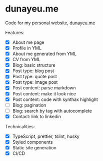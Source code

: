 # dunayeu.me

Code for my personal website, [dunayeu.me](https://dunayeu.com/)

Features:
* [x] About me page 
* [x] Profile in YML
* [x] About me generated from YML
* [x] CV from YML
* [x] Blog: basic structure
* [x] Post type: blog post
* [x] Post type: quote post
* [x] Post type: image post
* [x] Post content: parse markdown
* [x] Post content: make it look nice
* [x] Post content: code with synthax highlight
* [ ] Blog: pagination
* [ ] Blog: search by tag with autocomplete
* [x] Contact: link to linkedin

Technicalities:
* [x] TypeScript, prettier, tslint, husky
* [x] Styled components
* [x] Static site generation
* [x] CI/CD
